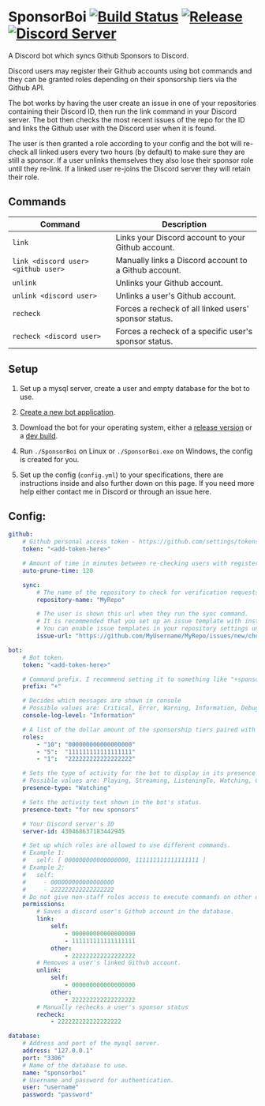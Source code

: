 # SponsorBoi [![Build Status](https://jenkins.karlofduty.com/job/SponsorBoi/job/master/badge/icon)](https://jenkins.karlofduty.com/blue/organizations/jenkins/SponsorBoi/activity) <!--[![Downloads](https://img.shields.io/github/downloads/KarlOfDuty/SponsorBoi/total.svg)](https://github.com/KarlOfDuty/SponsorBoi/releases)--> [![Release](https://img.shields.io/github/release/KarlofDuty/SponsorBoi.svg)](https://github.com/KarlOfDuty/SponsorBoi/releases) [![Discord Server](https://img.shields.io/discord/430468637183442945.svg?label=discord)](https://discord.gg/C5qMvkj)
A Discord bot which syncs Github Sponsors to Discord.

Discord users may register their Github accounts using bot commands and they can be granted roles depending on their sponsorship tiers via the Github API.

The bot works by having the user create an issue in one of your repositories containing their Discord ID, then run the link command in your Discord server. The bot then checks the most recent issues of the repo for the ID and links the Github user with the Discord user when it is found.

The user is then granted a role according to your config and the bot will re-check all linked users every two hours (by default) to make sure they are still a sponsor. If a user unlinks themselves they also lose their sponsor role until they re-link. If a linked user re-joins the Discord server they will retain their role.

## Commands

| Command | Description |
|--- |---- |
| `link` | Links your Discord account to your Github account. |
| `link <discord user> <github user>` | Manually links a Discord account to a Github account. |
| `unlink` | Unlinks your Github account. |
| `unlink <discord user>` | Unlinks a user's Github account. |
| `recheck` | Forces a recheck of all linked users' sponsor status. |
| `recheck <discord user>` | Forces a recheck of a specific user's sponsor status. |

## Setup

1. Set up a mysql server, create a user and empty database for the bot to use.

2. [Create a new bot application](https://discordpy.readthedocs.io/en/latest/discord.html).

3. Download the bot for your operating system, either a [release version](https://github.com/KarlOfDuty/SponsorBoi/releases) or a [dev build](https://jenkins.karlofduty.com/blue/organizations/jenkins/SponsorBoi/activity).

4. Run `./SponsorBoi` on Linux or `./SponsorBoi.exe` on Windows, the config is created for you.

5. Set up the config (`config.yml`) to your specifications, there are instructions inside and also further down on this page. If you need more help either contact me in Discord or through an issue here.

## Config:
```yaml
github:
    # Github personal access token - https://github.com/settings/tokens - Requires 'read:org' permission (and maybe 'read:user'?) to fetch sponsors.
    token: "<add-token-here>"

    # Amount of time in minutes between re-checking users with registered roles, recommended to keep high.
    auto-prune-time: 120

    sync:
        # The name of the repository to check for verification requests, must be owned by the same user as the token above.
        repository-name: "MyRepo"

        # The user is shown this url when they run the sync command.
        # It is recommended that you set up an issue template with instructions for the user and link directly to it here.
        # You can enable issue templates in your repository settings under 'Options->Issues->Set up Templates'.
        issue-url: "https://github.com/MyUsername/MyRepo/issues/new/choose"

bot:
    # Bot token.
    token: "<add-token-here>"

    # Command prefix. I recommend setting it to something like "+sponsor " if you have other bots that might need the single character prefix.
    prefix: "+"

    # Decides which messages are shown in console
    # Possible values are: Critical, Error, Warning, Information, Debug.
    console-log-level: "Information"

    # A list of the dollar amount of the sponsorship tiers paired with corresponding role ids.
    roles:
        - "10": "000000000000000000"
        - "5":  "111111111111111111"
        - "1":  "222222222222222222"

    # Sets the type of activity for the bot to display in its presence status.
    # Possible values are: Playing, Streaming, ListeningTo, Watching, Competing.
    presence-type: "Watching"

    # Sets the activity text shown in the bot's status.
    presence-text: "for new sponsors"

    # Your Discord server's ID
    server-id: 430468637183442945

    # Set up which roles are allowed to use different commands.
    # Example 1:
    #   self: [ 000000000000000000, 111111111111111111 ]
    # Example 2:
    #   self:
    #     - 000000000000000000
    #     - 222222222222222222
    # Do not give non-staff roles access to execute commands on other users.
    permissions:
        # Saves a discord user's Github account in the database.
        link:
            self:
                - 000000000000000000
                - 111111111111111111
            other:
                - 222222222222222222
        # Removes a user's linked Github account.
        unlink:
            self:
                - 000000000000000000
            other:
                - 222222222222222222
        # Manually rechecks a user's sponsor status
        recheck:
            - 222222222222222222

database:
    # Address and port of the mysql server.
    address: "127.0.0.1"
    port: "3306"
    # Name of the database to use.
    name: "sponsorboi"
    # Username and password for authentication.
    user: "username"
    password: "password"

```
